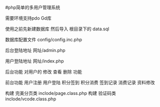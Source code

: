 #php简单的多用户管理系统

需要环境支持pdo Gd库

使用之前先新建数据库
然后导入 根目录下的 data.sql

数据库配置文件
config/config.inc.php

后台登陆地址
网址/admin.php

用户登陆地址
网址/index.php

后台功能 对用户的 修改  查看  删除   功能

前台功能 用户注册   用户登陆    积分签到   积分消费   签到记录   消费记录   资料修改

构建 完美分页类  inclode/page.class.php
构建 验证码类  inclode/vcode.class.php
